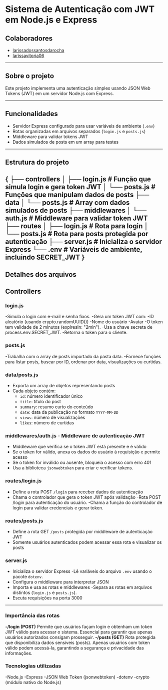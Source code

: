 # Sistema de Autenticação com JWT em Node.js e Express

## Colaboradores
- [larissadossantosdarocha](https://github.com/larissadossantosdarocha)
- [larissavitoria06](https://github.com/larissavitoria06)

---

## Sobre o projeto

Este projeto implementa uma autenticação simples usando JSON Web Tokens (JWT) em um servidor Node.js com Express.

---

## Funcionalidades

- Servidor Express configurado para usar variáveis de ambiente (`.env`)
- Rotas organizadas em arquivos separados (`login.js` e `posts.js`)
- Middleware para validar tokens JWT
- Dados simulados de posts em um array para testes

---

## Estrutura do projeto
{
├── controllers
│ ├── login.js # Função que simula login e gera token JWT
│ └── posts.js # Funções que manipulam dados de posts
├── data
│ └── posts.js # Array com dados simulados de posts
├── middlewares
│ └── auth.js # Middleware para validar token JWT
├── routes
│ ├── login.js # Rota para login
│ └── posts.js # Rota para posts protegida por autenticação
├── server.js # Inicializa o servidor Express
└── .env # Variáveis de ambiente, incluindo SECRET_JWT
}
---

## Detalhes dos arquivos

## Controllers

### login.js
-Simula o login com e-mail e senha fixos.
-Gera um token JWT com:
-ID aleatório (usando crypto.randomUUID())
-Nome do usuário
-Avatar
-O token tem validade de 2 minutos (expiresIn: "2min").
-Usa a chave secreta de process.env.SECRET_JWT.
-Retorna o token para o cliente.

### posts.js
-Trabalha com o array de posts importado da pasta data.
-Fornece funções para listar posts, buscar por ID, ordenar por data, visualizações ou curtidas.

### data/posts.js

- Exporta um array de objetos representando posts
- Cada objeto contém:
  - `id`: número identificador único
  - `title`: título do post
  - `summary`: resumo curto do conteúdo
  - `date`: data da publicação no formato `YYYY-MM-DD`
  - `views`: número de visualizações
  - `likes`: número de curtidas

### middlewares/auth.js - Middleware de autenticação JWT

- Middleware que verifica se o token JWT está presente e é válido
- Se o token for válido, anexa os dados do usuário à requisição e permite acesso
- Se o token for inválido ou ausente, bloqueia o acesso com erro 401
- Usa a biblioteca `jsonwebtoken` para criar e verificar tokens.

### routes/login.js

- Define a rota POST `/login` para receber dados de autenticação
- Chama o controlador que gera o token JWT após validação
-Rota POST /login para autenticação do usuário.
-Chama a função do controlador de login para validar credenciais e gerar token.

### routes/posts.js

- Define a rota GET `/posts` protegida por middleware de autenticação JWT
- Somente usuários autenticados podem acessar essa rota e visualizar os posts

### server.js

- Inicializa o servidor Express
-Lê variáveis do arquivo `.env` usando o pacote `dotenv`.
- Configura o middleware para interpretar JSON
- Importa e usa as rotas e middlewares
-Separa as rotas em arquivos distintos (`login.js` e `posts.js`).
- Escuta requisições na porta 3000

---

### Importância das rotas

**-/login (POST)**
Permite que usuários façam login e obtenham um token JWT válido para acessar o sistema. Essencial para garantir que apenas usuários autorizados consigam prosseguir.
**-/posts (GET)**
Rota protegida que disponibiliza dados sensíveis (posts). Apenas usuários com token válido podem acessá-la, garantindo a segurança e privacidade das informações.

### Tecnologias utilizadas
-Node.js
-Express
-JSON Web Token (jsonwebtoken)
-dotenv
-crypto (módulo nativo do Node.js)